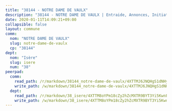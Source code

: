 ```yaml
---
title: "38144 - NOTRE DAME DE VAULX"
description: "38144 - NOTRE DAME DE VAULX | Entraide, Annonces, Initiatives"
date: 2020-01-11T14:09:21+09:00
collapsible: false
layout: commune
comm:
  nom: "NOTRE DAME DE VAULX"
  slug: notre-dame-de-vaulx
  cp: "38144"
dept:
  nom: "Isère"
  slug: isere
  num: "38"
peerpad:
  comm:
    read_path: /r/markdown/38144_notre-dame-de-vaulx/4XTTMJ6JNQHgS1dNHyyiWELj4PvVMmoWrdGTTKUu2YruoiKH3
    write_path: /w/markdown/38144_notre-dame-de-vaulx/4XTTMJ6JNQHgS1dNHyyiWELj4PvVMmoWrdGTTKUu2YruoiKH3-K3TgV5vLsuUVg3qkdLkXXviVTDCwFN3nCPRUf5E6JPLsdv6hw1XivCr2vxHUEUAThH554TMb5bQGzDxh38dK6RdPdXVNSfBgu42E1PHBLxGousP8YWP5pg25R37HAdC9YgKW2mY5
  dept:
    read_path: /r/markdown/38_isere/4XTTM8oYPm18cZy2hZcMXTR9BYT3Yi5KwnFvpXu1TXaRq7Q3V
    write_path: /w/markdown/38_isere/4XTTM8oYPm18cZy2hZcMXTR9BYT3Yi5KwnFvpXu1TXaRq7Q3V-K3TgUoSzs2JpJwfbzBvgU8N95mHo7JXz7NbEctNRM3EDb2iYHA4maKm3pRQwmboULLPnLFTEhRgTawPTWpmxTxKbTwDgAEzA9tUHjpudQTWdKWfdVSegAo77eCwhXTaVG7AyUZEs
---
```


